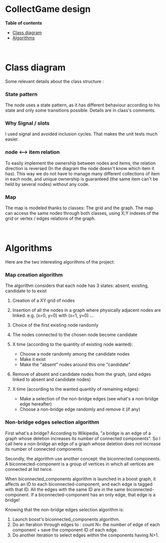 # CollectGame design
**Table of contents**
- [Class diagram](#p1)
- [Algorithms](#p2)


<br><a name="p1"></a> 
# Class diagram
Some relevant details about the class structure :
### State pattern
The node uses a state pattern, as it has different behaviour according to his state and only some transitions possible. Details are in class's comments.

### Why Signal / slots
I used signal and avoided inclusion cycles. That makes the unit tests much easier.

### node <--> item relation
To easily implement the ownership between nodes and items, the relation direction is reversed (In the diagram the node doesn't know which item it has). This way we do not have to manage many different collections of item in each node, and unique ownership is guaranteed  (the same item can't be held by several nodes) without any code.

### Map
The map is modeled thanks to classes: The grid and the graph. The map can access the same nodes through both classes, using X;Y indexes of the grid or vertex / edges relations of the graph.

<br><a name="p2"></a> 
# Algorithms
Here are the two interesting algorithms of the project:

### Map creation algorithm
The algorithm considers that each node has 3 states: absent, existing, candidate to to exist

1. Creation of a XY grid of nodes
2. Insertion of all the nodes in a graph where physically adjacent nodes are linked. e.g. (x=0, y=0) with (x=1, y=0) ...
3. Choice of the first existing node randomly
4. The nodes connected to the chosen node become candidate

5. X time (according to the quantity of existing node wanted):
    - Choose a node randomly among the candidate nodes
    - Make it exist
    - Make the "absent" nodes around this one "candidate"

6. Remove of absent and candidate nodes from the graph, (and edges linked to absent and candidate nodes)

7. X time (according to the wanted quantity of remaining edges):
    - Make a selection of the non-bridge edges (see what's a non-bridge edge hereafter)
    - Choose a non-bridge edge randomly and remove it (if any)


### Non-bridge edges selection algorithm

First what's a bridge? According to Wikipedia, "a bridge is an edge of a graph whose deletion increases its number of connected components".
So I call here a non-bridge an edge of a graph whose deletion does not increase its number of connected components.

Secondly, the algorithm use another concept: the biconnected components. A biconnected-component is a group of vertices in which all vertices are connected at list twice. 

When biconnected_components algorithm is launched in a boost graph, it affects an ID to each biconnected-component, and each edge is tagged with that ID. All the edges with the same ID are in the same biconnected-component. If a biconnected-component has an only edge, that edge is a bridge!

Knowing that the non-bridge edges selection algorithm is:
1. Launch boost's biconnected_components algorithm.
2. Do an Iteration through edges to :  count N= the number of edge of each component  +   save the component ID of each edge.
3. Do another iteration to select edges within the components having N>1.
